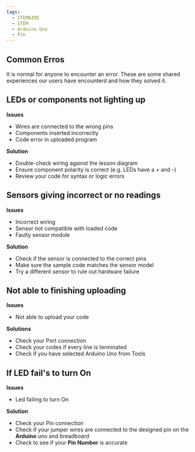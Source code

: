 ```yaml
---
tags:
  - STEMAIDE 
  - STEM
  - Arduino Uno
  - Pin
---
```


## **Common Erros**
It is normal for anyone to encounter an error. These are some shared 
experiences our users have encounterd and how they solved it.

##  LEDs or components not lighting up

**Issues**

* Wires are connected to the wrong pins
* Components inserted incorrectly
* Code error in uploaded program

**Solution**

* Double-check wiring against the lesson diagram 
* Ensure component polarity is correct (e.g. LEDs have a + and -)
* Review your code for syntax or logic errors

## Sensors giving incorrect or no readings

**Issues**

* Incorrect wiring
* Sensor not compatible with loaded code
* Faulty sensor module

**Solution**

* Check if the sensor is connected to the correct pins
* Make sure the sample code matches the sensor model
* Try a different sensor to rule out hardware failure

## Not able to finishing uploading 

**Issues**

* Not able to upload your code


**Solutions**

* Check your Port connection
* Check your codes if every line is terminated
* Check if you have selected Arduino Uno from Tools

## If LED fail's to turn On

**Issues**

* Led failing to turn On 

**Solution**

* Check your Pin connection
* Check if your jumper wires are connected to the designed pin on the **Arduino** uno and breadboard
* Check to see if your **Pin Number** is accurate
